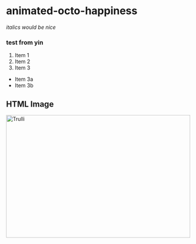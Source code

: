 # animated-octo-happiness
*italics would be nice*
### test from yin
1. Item 1
2. Item 2
3. Item 3
 * Item 3a
 * Item 3b

<!DOCTYPE html>
<html>
<body>

<h2>HTML Image</h2>
<img src="pic_trulli.jpg" alt="Trulli" width="500" height="333">

</body>
</html>
